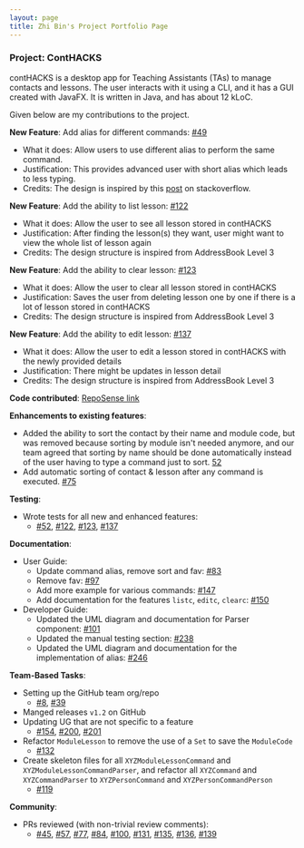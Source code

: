 ```yaml
---
layout: page
title: Zhi Bin's Project Portfolio Page
---
```


### Project: ContHACKS

contHACKS is a desktop app for Teaching Assistants (TAs) to manage contacts and lessons. The user interacts with it using a CLI, and it has a GUI created with JavaFX. It is written in Java, and has about 12 kLoC.

Given below are my contributions to the project.

**New Feature**: Add alias for different commands: [#49](https://github.com/AY2122S1-CS2103T-T09-2/tp/pull/49)
  * What it does: Allow users to use different alias to perform the same command.
  * Justification: This provides advanced user with short alias which leads to less typing.
  * Credits: The design is inspired by this [post](https://stackoverflow.com/questions/41494056/add-alias-to-an-enum-in-java) on stackoverflow.

**New Feature**: Add the ability to list lesson: [#122](https://github.com/AY2122S1-CS2103T-T09-2/tp/pull/122)
  * What it does: Allow the user to see all lesson stored in contHACKS
  * Justification: After finding the lesson(s) they want, user might want to view the whole list of lesson again
  * Credits: The design structure is inspired from AddressBook Level 3

**New Feature**: Add the ability to clear lesson: [#123](https://github.com/AY2122S1-CS2103T-T09-2/tp/pull/123)
  * What it does: Allow the user to clear all lesson stored in contHACKS
  * Justification: Saves the user from deleting lesson one by one if there is a lot of lesson stored in contHACKS
  * Credits: The design structure is inspired from AddressBook Level 3

**New Feature**: Add the ability to edit lesson: [#137](https://github.com/AY2122S1-CS2103T-T09-2/tp/pull/137)
  * What it does: Allow the user to edit a lesson stored in contHACKS with the newly provided details
  * Justification: There might be updates in lesson detail
  * Credits: The design structure is inspired from AddressBook Level 3

**Code contributed**: [RepoSense link](https://nus-cs2103-ay2122s1.github.io/tp-dashboard/?search=czhi-bin&sort=groupTitle&sortWithin=title&since=2021-09-17&timeframe=commit&mergegroup=&groupSelect=groupByRepos&breakdown=false&tabOpen=true&tabType=authorship&tabAuthor=czhi-bin&tabRepo=AY2122S1-CS2103T-T09-2%2Ftp%5Bmaster%5D&authorshipIsMergeGroup=false&authorshipFileTypes=docs~functional-code~test-code&authorshipIsBinaryFileTypeChecked=false)

**Enhancements to existing features**:
  * Added the ability to sort the contact by their name and module code, but was removed because sorting by module isn't needed anymore, and our team agreed that sorting by name should be done automatically instead of the user having to type a command just to sort. [52](https://github.com/AY2122S1-CS2103T-T09-2/tp/pull/52)
  * Add automatic sorting of contact & lesson after any command is executed. [#75](https://github.com/AY2122S1-CS2103T-T09-2/tp/pull/75)

**Testing**:
  * Wrote tests for all new and enhanced features:
    * [#52](https://github.com/AY2122S1-CS2103T-T09-2/tp/pull/52), [#122](https://github.com/AY2122S1-CS2103T-T09-2/tp/pull/122), [#123](https://github.com/AY2122S1-CS2103T-T09-2/tp/pull/123), [#137](https://github.com/AY2122S1-CS2103T-T09-2/tp/pull/137)

**Documentation**:
  * User Guide:
      * Update command alias, remove sort and fav: [#83](https://github.com/AY2122S1-CS2103T-T09-2/tp/pull/83)
      * Remove fav: [#97](https://github.com/AY2122S1-CS2103T-T09-2/tp/pull/97)
      * Add more example for various commands: [#147](https://github.com/AY2122S1-CS2103T-T09-2/tp/pull/147)
      * Add documentation for the features `listc`, `editc`, `clearc`: [#150](https://github.com/AY2122S1-CS2103T-T09-2/tp/pull/150)
  * Developer Guide:
      * Updated the UML diagram and documentation for Parser component: [#101](https://github.com/AY2122S1-CS2103T-T09-2/tp/pull/101)
      * Updated the manual testing section: [#238](https://github.com/AY2122S1-CS2103T-T09-2/tp/pull/238)
      * Updated the UML diagram and documentation for the implementation of alias: [#246](https://github.com/AY2122S1-CS2103T-T09-2/tp/pull/246)

**Team-Based Tasks**:
  * Setting up the GitHub team org/repo
    * [#8](https://github.com/AY2122S1-CS2103T-T09-2/tp/pull/8), [#39](https://github.com/AY2122S1-CS2103T-T09-2/tp/pull/39)
  * Manged releases `v1.2` on GitHub
  * Updating UG that are not specific to a feature
    * [#154](https://github.com/AY2122S1-CS2103T-T09-2/tp/pull/154), [#200](https://github.com/AY2122S1-CS2103T-T09-2/tp/pull/200), [#201](https://github.com/AY2122S1-CS2103T-T09-2/tp/pull/201)
  * Refactor `ModuleLesson` to remove the use of a `Set` to save the `ModuleCode`
    * [#132](https://github.com/AY2122S1-CS2103T-T09-2/tp/pull/132/files)
  * Create skeleton files for all `XYZModuleLessonCommand` and `XYZModuleLessonCommandParser`, and refactor all `XYZCommand` and `XYZCommandParser` to `XYZPersonCommand` and `XYZPersonCommandPerson`
    * [#119](https://github.com/AY2122S1-CS2103T-T09-2/tp/pull/119/files)

**Community**:
  * PRs reviewed (with non-trivial review comments):
    * [#45](https://github.com/AY2122S1-CS2103T-T09-2/tp/pull/45), [#57](https://github.com/AY2122S1-CS2103T-T09-2/tp/pull/57), [#77](https://github.com/AY2122S1-CS2103T-T09-2/tp/pull/77), [#84](https://github.com/AY2122S1-CS2103T-T09-2/tp/pull/84), [#100](https://github.com/AY2122S1-CS2103T-T09-2/tp/pull/100), [#131](https://github.com/AY2122S1-CS2103T-T09-2/tp/pull/131), [#135](https://github.com/AY2122S1-CS2103T-T09-2/tp/pull/135), [#136](https://github.com/AY2122S1-CS2103T-T09-2/tp/pull/136), [#139](https://github.com/AY2122S1-CS2103T-T09-2/tp/pull/139)
